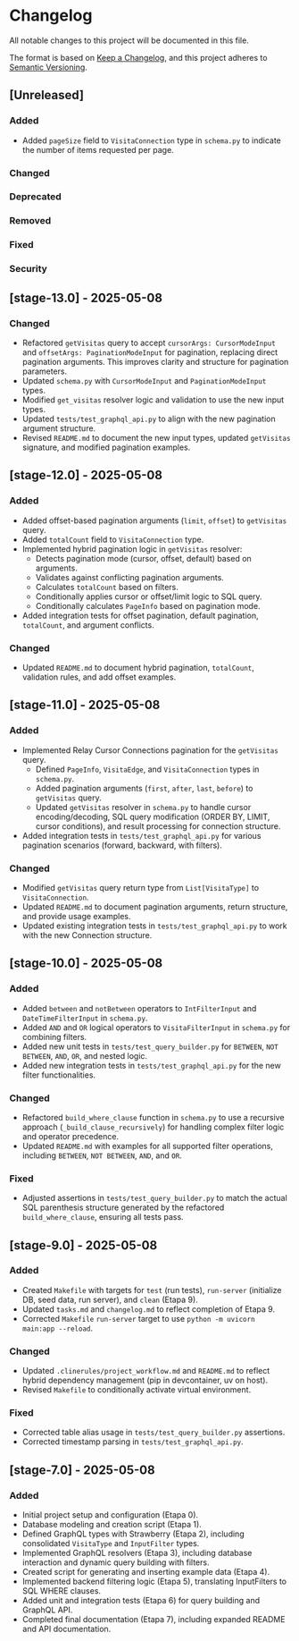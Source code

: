 # Changelog

All notable changes to this project will be documented in this file.

The format is based on [Keep a Changelog](https://keepachangelog.com/en/1.0.0/),
and this project adheres to [Semantic Versioning](https://semver.org/spec/v2.0.0.html).

## [Unreleased]

### Added
- Added `pageSize` field to `VisitaConnection` type in `schema.py` to indicate the number of items requested per page.

### Changed

### Deprecated

### Removed

### Fixed

### Security

## [stage-13.0] - 2025-05-08

### Changed
- Refactored `getVisitas` query to accept `cursorArgs: CursorModeInput` and `offsetArgs: PaginationModeInput` for pagination, replacing direct pagination arguments. This improves clarity and structure for pagination parameters.
- Updated `schema.py` with `CursorModeInput` and `PaginationModeInput` types.
- Modified `get_visitas` resolver logic and validation to use the new input types.
- Updated `tests/test_graphql_api.py` to align with the new pagination argument structure.
- Revised `README.md` to document the new input types, updated `getVisitas` signature, and modified pagination examples.

## [stage-12.0] - 2025-05-08

### Added
- Added offset-based pagination arguments (`limit`, `offset`) to `getVisitas` query.
- Added `totalCount` field to `VisitaConnection` type.
- Implemented hybrid pagination logic in `getVisitas` resolver:
  - Detects pagination mode (cursor, offset, default) based on arguments.
  - Validates against conflicting pagination arguments.
  - Calculates `totalCount` based on filters.
  - Conditionally applies cursor or offset/limit logic to SQL query.
  - Conditionally calculates `PageInfo` based on pagination mode.
- Added integration tests for offset pagination, default pagination, `totalCount`, and argument conflicts.

### Changed
- Updated `README.md` to document hybrid pagination, `totalCount`, validation rules, and add offset examples.

## [stage-11.0] - 2025-05-08

### Added
- Implemented Relay Cursor Connections pagination for the `getVisitas` query.
  - Defined `PageInfo`, `VisitaEdge`, and `VisitaConnection` types in `schema.py`.
  - Added pagination arguments (`first`, `after`, `last`, `before`) to `getVisitas` query.
  - Updated `getVisitas` resolver in `schema.py` to handle cursor encoding/decoding, SQL query modification (ORDER BY, LIMIT, cursor conditions), and result processing for connection structure.
- Added integration tests in `tests/test_graphql_api.py` for various pagination scenarios (forward, backward, with filters).

### Changed
- Modified `getVisitas` query return type from `List[VisitaType]` to `VisitaConnection`.
- Updated `README.md` to document pagination arguments, return structure, and provide usage examples.
- Updated existing integration tests in `tests/test_graphql_api.py` to work with the new Connection structure.

## [stage-10.0] - 2025-05-08

### Added
- Added `between` and `notBetween` operators to `IntFilterInput` and `DateTimeFilterInput` in `schema.py`.
- Added `AND` and `OR` logical operators to `VisitaFilterInput` in `schema.py` for combining filters.
- Added new unit tests in `tests/test_query_builder.py` for `BETWEEN`, `NOT BETWEEN`, `AND`, `OR`, and nested logic.
- Added new integration tests in `tests/test_graphql_api.py` for the new filter functionalities.

### Changed
- Refactored `build_where_clause` function in `schema.py` to use a recursive approach (`_build_clause_recursively`) for handling complex filter logic and operator precedence.
- Updated `README.md` with examples for all supported filter operations, including `BETWEEN`, `NOT BETWEEN`, `AND`, and `OR`.

### Fixed
- Adjusted assertions in `tests/test_query_builder.py` to match the actual SQL parenthesis structure generated by the refactored `build_where_clause`, ensuring all tests pass.

## [stage-9.0] - 2025-05-08

### Added
- Created `Makefile` with targets for `test` (run tests), `run-server` (initialize DB, seed data, run server), and `clean` (Etapa 9).
- Updated `tasks.md` and `changelog.md` to reflect completion of Etapa 9.
- Corrected `Makefile` `run-server` target to use `python -m uvicorn main:app --reload`.

### Changed
- Updated `.clinerules/project_workflow.md` and `README.md` to reflect hybrid dependency management (pip in devcontainer, uv on host).
- Revised `Makefile` to conditionally activate virtual environment.

### Fixed
- Corrected table alias usage in `tests/test_query_builder.py` assertions.
- Corrected timestamp parsing in `tests/test_graphql_api.py`.

## [stage-7.0] - 2025-05-08

### Added
- Initial project setup and configuration (Etapa 0).
- Database modeling and creation script (Etapa 1).
- Defined GraphQL types with Strawberry (Etapa 2), including consolidated `VisitaType` and `InputFilter` types.
- Implemented GraphQL resolvers (Etapa 3), including database interaction and dynamic query building with filters.
- Created script for generating and inserting example data (Etapa 4).
- Implemented backend filtering logic (Etapa 5), translating InputFilters to SQL WHERE clauses.
- Added unit and integration tests (Etapa 6) for query building and GraphQL API.
- Completed final documentation (Etapa 7), including expanded README and API documentation.
